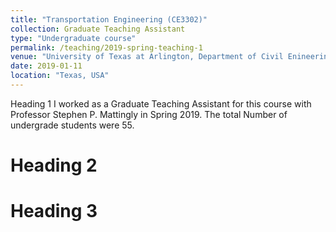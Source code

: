 ```yaml
---
title: "Transportation Engineering (CE3302)"
collection: Graduate Teaching Assistant
type: "Undergraduate course"
permalink: /teaching/2019-spring-teaching-1
venue: "University of Texas at Arlington, Department of Civil Enineering"
date: 2019-01-11
location: "Texas, USA"
---
```




Heading 1
I worked as a Graduate Teaching Assistant for this course with Professor Stephen P. Mattingly in Spring 2019. The total Number of undergrade students were 55.

Heading 2
======

Heading 3
======
